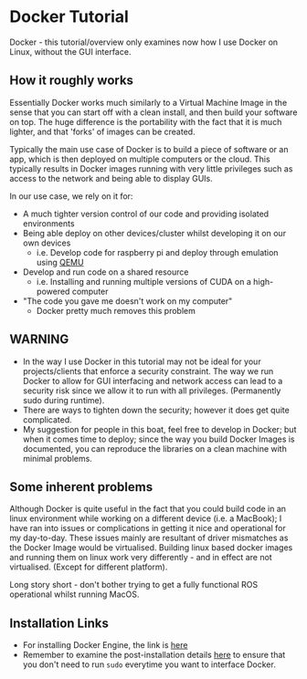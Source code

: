 # Docker Tutorial
Docker - this tutorial/overview only examines now how I use Docker on Linux, without the GUI interface.

## How it roughly works
Essentially Docker works much similarly to a Virtual Machine Image in the sense that you can start off with a clean install, and then build your software on top. The huge difference is the portability with the fact that it is much lighter, and that 'forks' of images can be created.

Typically the main use case of Docker is to build a piece of software or an app, which is then deployed on multiple computers or the cloud. This typically results in Docker images running with very little privileges such as access to the network and being able to display GUIs.

In our use case, we rely on it for:
- A much tighter version control of our code and providing isolated environments
- Being able deploy on other devices/cluster whilst developing it on our own devices
  - i.e. Develop code for raspberry pi and deploy through emulation using [QEMU](https://www.stereolabs.com/docs/docker/building-arm-container-on-x86/)
- Develop and run code on a shared resource
  - i.e. Installing and running multiple versions of CUDA on a high-powered computer
- "The code you gave me doesn't work on my computer"
  - Docker pretty much removes this problem

## WARNING
- In the way I use Docker in this tutorial may not be ideal for your projects/clients that enforce a security constraint. The way we run Docker to allow for GUI interfacing and network access can lead to a security risk since we allow it to run with all privileges. (Permanently sudo during runtime).
- There are ways to tighten down the security; however it does get quite complicated.
- My suggestion for people in this boat, feel free to develop in Docker; but when it comes time to deploy; since the way you build Docker Images is documented, you can reproduce the libraries on a clean machine with minimal problems.

## Some inherent problems
Although Docker is quite useful in the fact that you could build code in an linux environment while working on a different device (i.e. a MacBook); I have ran into issues or complications in getting it nice and operational for my day-to-day. These issues mainly are resultant of driver mismatches as the Docker Image would be virtualised. Building linux based docker images and running them on linux work very differently - and in effect are not virtualised. (Except for different platform).

Long story short - don't bother trying to get a fully functional ROS operational whilst running MacOS.

## Installation Links
- For installing Docker Engine, the link is [here](https://docs.docker.com/engine/install/ubuntu/)
- Remember to examine the post-installation details [here](https://docs.docker.com/engine/install/linux-postinstall/) to ensure that you don't need to run ```sudo``` everytime you want to interface Docker.
